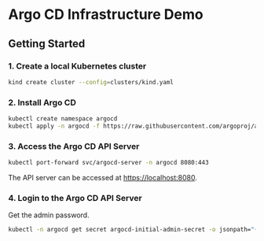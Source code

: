 # Argo CD Infrastructure Demo

## Getting Started

### 1. Create a local Kubernetes cluster

```bash
kind create cluster --config=clusters/kind.yaml
```

### 2. Install Argo CD

```bash
kubectl create namespace argocd
kubectl apply -n argocd -f https://raw.githubusercontent.com/argoproj/argo-cd/stable/manifests/install.yaml
```

### 3. Access the Argo CD API Server

```bash
kubectl port-forward svc/argocd-server -n argocd 8080:443
```

The API server can be accessed at <https://localhost:8080>.

### 4. Login to the Argo CD API Server

Get the admin password.

```bash
kubectl -n argocd get secret argocd-initial-admin-secret -o jsonpath="{.data.password}" | base64 -d && echo
```
